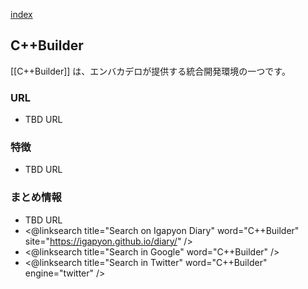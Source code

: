 [index](https://igapyon.github.io/diary/keyword/index.html)

## C++Builder

[[C++Builder]] は、エンバカデロが提供する統合開発環境の一つです。

### URL

* TBD URL

### 特徴

* TBD URL

### まとめ情報

* TBD URL
* <@linksearch title="Search on Igapyon Diary" word="C++Builder" site="https://igapyon.github.io/diary/" />
* <@linksearch title="Search in Google" word="C++Builder" />
* <@linksearch title="Search in Twitter" word="C++Builder" engine="twitter" />

